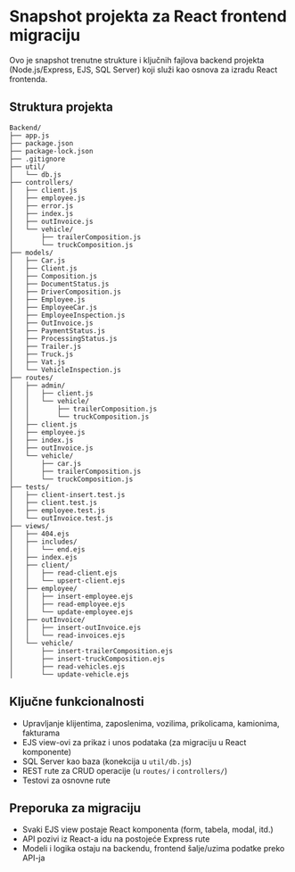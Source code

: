 # Snapshot projekta za React frontend migraciju

Ovo je snapshot trenutne strukture i ključnih fajlova backend projekta (Node.js/Express, EJS, SQL Server) koji služi kao osnova za izradu React frontenda.

## Struktura projekta

```
Backend/
├── app.js
├── package.json
├── package-lock.json
├── .gitignore
├── util/
│   └── db.js
├── controllers/
│   ├── client.js
│   ├── employee.js
│   ├── error.js
│   ├── index.js
│   ├── outInvoice.js
│   └── vehicle/
│       ├── trailerComposition.js
│       └── truckComposition.js
├── models/
│   ├── Car.js
│   ├── Client.js
│   ├── Composition.js
│   ├── DocumentStatus.js
│   ├── DriverComposition.js
│   ├── Employee.js
│   ├── EmployeeCar.js
│   ├── EmployeeInspection.js
│   ├── OutInvoice.js
│   ├── PaymentStatus.js
│   ├── ProcessingStatus.js
│   ├── Trailer.js
│   ├── Truck.js
│   ├── Vat.js
│   └── VehicleInspection.js
├── routes/
│   ├── admin/
│   │   ├── client.js
│   │   └── vehicle/
│   │       ├── trailerComposition.js
│   │       └── truckComposition.js
│   ├── client.js
│   ├── employee.js
│   ├── index.js
│   ├── outInvoice.js
│   └── vehicle/
│       ├── car.js
│       ├── trailerComposition.js
│       └── truckComposition.js
├── tests/
│   ├── client-insert.test.js
│   ├── client.test.js
│   ├── employee.test.js
│   └── outInvoice.test.js
├── views/
│   ├── 404.ejs
│   ├── includes/
│   │   └── end.ejs
│   ├── index.ejs
│   ├── client/
│   │   ├── read-client.ejs
│   │   └── upsert-client.ejs
│   ├── employee/
│   │   ├── insert-employee.ejs
│   │   ├── read-employee.ejs
│   │   └── update-employee.ejs
│   ├── outInvoice/
│   │   ├── insert-outInvoice.ejs
│   │   └── read-invoices.ejs
│   └── vehicle/
│       ├── insert-trailerComposition.ejs
│       ├── insert-truckComposition.ejs
│       ├── read-vehicles.ejs
│       └── update-vehicle.ejs
```

## Ključne funkcionalnosti
- Upravljanje klijentima, zaposlenima, vozilima, prikolicama, kamionima, fakturama
- EJS view-ovi za prikaz i unos podataka (za migraciju u React komponente)
- SQL Server kao baza (konekcija u `util/db.js`)
- REST rute za CRUD operacije (u `routes/` i `controllers/`)
- Testovi za osnovne rute

## Preporuka za migraciju
- Svaki EJS view postaje React komponenta (form, tabela, modal, itd.)
- API pozivi iz React-a idu na postojeće Express rute
- Modeli i logika ostaju na backendu, frontend šalje/uzima podatke preko API-ja

